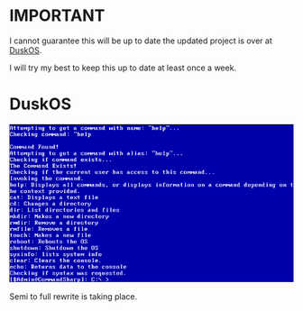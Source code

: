 # IMPORTANT #
I cannot guarantee this will be up to date the updated project is over at [DuskOS](https://bitbucket.org/nerdhubtech/duskos/src/Dev2022/).

I will try my best to keep this up to date at least once a week.

# DuskOS #

![DuskOS](https://github.com/xccoreco/DuskOS/blob/master/duskos001.png)

Semi to full rewrite is taking place.
